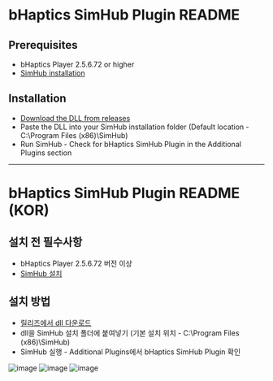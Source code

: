 # bHaptics SimHub Plugin README

## Prerequisites
* bHaptics Player 2.5.6.72 or higher
* [SimHub installation](https://www.simhubdash.com/download-2/)

## Installation
* [Download the DLL from releases](https://github.com/bhaptics/tact-simhub/releases/tag/v0.01)
* Paste the DLL into your SimHub installation folder (Default location - C:\Program Files (x86)\SimHub)
* Run SimHub - Check for bHaptics SimHub Plugin in the Additional Plugins section

---

# bHaptics SimHub Plugin README (KOR)

## 설치 전 필수사항
* bHaptics Player 2.5.6.72 버전 이상
* [SimHub 설치](https://www.simhubdash.com/download-2/)

## 설치 방법
* [릴리즈에서 dll 다운로드](https://github.com/bhaptics/tact-simhub/releases/tag/v0.01)
* dll을 SimHub 설치 폴더에 붙여넣기 (기본 설치 위치 - C:\Program Files (x86)\SimHub)
* SimHub 실행 - Additional Plugins에서 bHaptics SimHub Plugin 확인



![image](https://github.com/user-attachments/assets/e29fbefb-8d54-4faf-9c36-76a6bcd00b4e)
![image](https://github.com/user-attachments/assets/03c669de-f7ca-4f5f-85f9-a26d83c42597)
![image](https://github.com/user-attachments/assets/1a3967b1-1d36-4298-9d3b-44292d7803f3)
